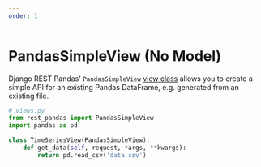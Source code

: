 ```yaml
---
order: 1
---
```


# PandasSimpleView (No Model)

Django REST Pandas' `PandasSimpleView` [view class][views] allows you to create a simple API for an existing Pandas DataFrame, e.g. generated from an existing file.

```python
# views.py
from rest_pandas import PandasSimpleView
import pandas as pd

class TimeSeriesView(PandasSimpleView):
    def get_data(self, request, *args, **kwargs):
        return pd.read_csv('data.csv')
```

[views]: ./index.md

